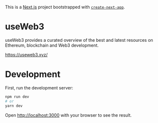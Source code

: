This is a [Next.js](https://nextjs.org/) project bootstrapped with [`create-next-app`](https://github.com/vercel/next.js/tree/canary/packages/create-next-app).

# useWeb3

useWeb3 provides a curated overview of the best and latest resources on Ethereum, blockchain and Web3 development.

https://useweb3.xyz/

# Development

First, run the development server:

```bash
npm run dev
# or
yarn dev
```

Open [http://localhost:3000](http://localhost:3000) with your browser to see the result.